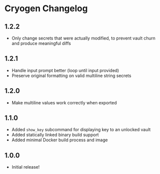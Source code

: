 # Cryogen Changelog

## 1.2.2

* Only change secrets that were actually modified, to prevent vault churn and
  produce meaningful diffs

## 1.2.1

* Handle input prompt better (loop until input provided)
* Preserve original formatting on valid multiline string secrets

## 1.2.0

* Make multiline values work correctly when exported

## 1.1.0

* Added `show_key` subcommand for displaying key to an unlocked vault
* Added statically linked binary build support
* Added minimal Docker build process and image

## 1.0.0

* Initial release!
